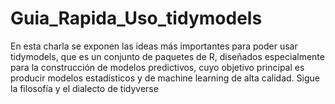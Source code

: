 # Guia_Rapida_Uso_tidymodels
En esta charla se exponen las ideas más importantes para poder usar tidymodels, que es un conjunto de paquetes de R, diseñados especialmente para la construcción de modelos predictivos, cuyo objetivo principal es producir modelos estadísticos y de machine learning de alta calidad. Sigue la filosofía y el dialecto de tidyverse
